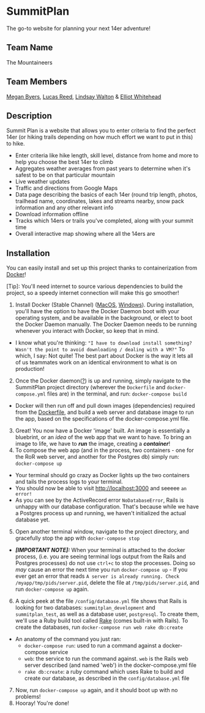 # SummitPlan
The go-to website for planning your next 14er adventure!

## Team Name
The Mountaineers

## Team Members
[Megan Byers](https://github.com/coloradical), [Lucas Reed](https://github.com/lure7991), [Lindsay Walton](https://github.com/lawalton) & [Elliot Whitehead](https://github.com/elliotwhitehead)

## Description
Summit Plan is a website that allows you to enter criteria to find the perfect 14er (or hiking trails depending on how much effort we want to put in this) to hike.
* Enter criteria like hike length, skill level, distance from home and more to help you choose the best 14er to climb
* Aggregates weather averages from past years to determine when it's safest to be on that particular mountain
* Live weather updates
* Traffic and directions from Google Maps
* Data page describing the basics of each 14er (round trip length, photos, trailhead name, coordinates, lakes and streams nearby, snow pack information and any other relevant info
* Download information offline
* Tracks which 14ers or trails you've completed, along with your summit time
* Overall interactive map showing where all the 14ers are

## Installation
You can easily install and set up this project thanks to containerization from [Docker](https://docker.com)!


[Tip]: You'll need internet to source various dependencies to build the project, so a speedy internet connection will make this go smoother!

1. Install Docker (Stable Channel) ([MacOS](https://docs.docker.com/docker-for-mac/install/), [Windows](https://docs.docker.com/docker-for-windows/install/)). During installation, you'll have the option to have the Docker Daemon boot with your operating system, and be available in the background, or elect to boot the Docker Daemon manually. The Docker Daemon needs to be running whenever you interact with Docker, so keep that in mind.
  * I know what you're thinking: `"I have to download install something? Wasn't the point to avoid downloading / dealing with a VM?"` To which, I say: Not quite! The best part about Docker is the way it lets all of us teammates work on an identical environment to what is on production!
2. Once the Docker daemon([?](https://en.wikipedia.org/wiki/Daemon_(computing))) is up and running, simply navigate to the SummitPlan project directory (wherever the `Dockerfile` and `docker-compose.yml` files are) in the terminal, and run: `docker-compose build`
  * Docker will then run off and pull down images (dependencies) required from the [Dockerfile](https://docs.docker.com/engine/reference/builder/), and build a web server and database image to run the app, based on the specifications of the docker-compose.yml file.
3. Great! You now have a Docker 'image' built. An image is essentially a bluebrint, or an _idea_ of the web app that we want to have. To bring an image to life, we have to **_run_** the image, creating a **_container_**!
4. To compose the web app (and in the process, two containers - one for the RoR web server, and another for the Postgres db) simply run: `docker-compose up`
  * Your terminal should go crazy as Docker lights up the two containers and tails the process logs to your terminal.
  * You should now be able to visit [http://localhost:3000](http://localhost:3000) and seeeee `an error!`
  * As you can see by the ActiveRecord error `NoDatabaseError`, Rails is unhappy with our database configuration. That's because while we have a Postgres process up and running, we haven't initialized the actual database yet.
5. Open another terminal window, navigate to the project directory, and gracefully stop the app with `docker-compose stop`
  * **_[IMPORTANT NOTE]:_** When your terminal is attached to the docker process, (i.e. you are seeing terminal logs output from the Rails and Postgres processes) do not use `ctrl+c` to stop the processes. Doing so _may_ cause an error the next time you run `docker-compose up` - If you ever get an error that reads `A server is already running. Check /myapp/tmp/pids/server.pid`, delete the file at `/tmp/pids/server.pid`, and run `docker-compose up` again.
6. A quick peek at the file `/config/database.yml` file shows that Rails is looking for two databases: `summitplan_development` and `summitplan_test`, as well as a database user, `postgresql`. To create them, we'll use a Ruby build tool called [Rake](https://en.wikipedia.org/wiki/Rake_(software)) (comes built-in with Rails). To create the databases, run `docker-compose run web rake db:create`
  * An anatomy of the command you just ran:
    * `docker-compose run`: used to run a command against a docker-compose service
    * `web`: the service to run the command against. `web` is the Rails web server described (and named 'web') in the docker-compose.yml file
    * `rake db:create`: a ruby command which uses Rake to build and create our database, as described in the `config/database.yml` file
7. Now, run `docker-compose up` again, and it should boot up with no problems!
8. Hooray! You're done!
